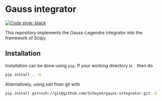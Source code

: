 # Gauss integrator

[![Code style: black](https://img.shields.io/badge/code%20style-black-000000.svg)](https://github.com/ambv/black)

This repository implements the Gauss-Legendre integrator into the framework of Scipy.

## Installation
Installation can be done using `pip`. If your working directory is `.` then do
```bash
pip install . -U
```
Alternatively, using ssh from git with
```bash
pip install git+ssh://git@github.com/Schoyen/gauss-integrator.git -U
```
